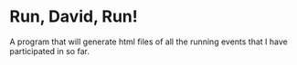 # Run, David, Run!

A program that will generate html files of all the running events that I have participated in so far.

